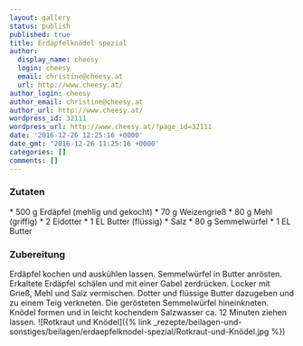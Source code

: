 ```yaml
---
layout: gallery
status: publish
published: true
title: Erdäpfelknödel spezial
author:
  display_name: cheesy
  login: cheesy
  email: christine@cheesy.at
  url: http://www.cheesy.at/
author_login: cheesy
author_email: christine@cheesy.at
author_url: http://www.cheesy.at/
wordpress_id: 32111
wordpress_url: http://www.cheesy.at/?page_id=32111
date: '2016-12-26 12:25:16 +0000'
date_gmt: '2016-12-26 11:25:16 +0000'
categories: []
comments: []
---
```

### Zutaten
\* 500 g Erdäpfel (mehlig und gekocht)
\* 70 g Weizengrieß
\* 80 g Mehl (griffig)
\* 2 Eidotter
\* 1 EL Butter (flüssig)
\* Salz
\* 80 g Semmelwürfel
\* 1 EL Butter
### Zubereitung
Erdäpfel kochen und auskühlen lassen. Semmelwürfel in Butter anrösten. Erkaltete Erdäpfel schälen und mit einer Gabel zerdrücken. Locker mit Grieß, Mehl und Salz vermischen. Dotter und flüssige Butter dazugeben und zu einem Teig verkneten. Die gerösteten Semmelwürfel hineinkneten. Knödel formen und in leicht kochendem Salzwasser ca. 12 Minuten ziehen lassen.
![Rotkraut und Knödel]({% link _rezepte/beilagen-und-sonstiges/beilagen/erdaepfelknodel-spezial/Rotkraut-und-Knödel.jpg %})

